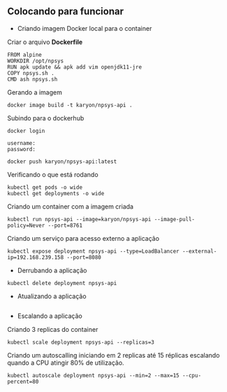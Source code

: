 ## Colocando para funcionar

- Criando imagem Docker local para o container

Criar o arquivo **Dockerfile**
```
FROM alpine
WORKDIR /opt/npsys
RUN apk update && apk add vim openjdk11-jre
COPY npsys.sh .
CMD ash npsys.sh
```

Gerando a imagem 
```
docker image build -t karyon/npsys-api .
```

Subindo para o dockerhub
```
docker login

username:
password:

docker push karyon/npsys-api:latest
```

Verificando o que está rodando
```
kubectl get pods -o wide
kubectl get deployments -o wide
```

Criando um container com a imagem criada
```
kubectl run npsys-api --image=karyon/npsys-api --image-pull-policy=Never --port=8761
```

Criando um serviço para acesso externo a aplicação
```
kubectl expose deployment npsys-api --type=LoadBalancer --external-ip=192.168.239.158 --port=8080
```

- Derrubando a aplicação
```
kubectl delete deployment npsys-api
```


- Atualizando a aplicação
```

```

- Escalando a aplicação

Criando 3 replicas do container
```
kubectl scale deployment npsys-api --replicas=3
```

Criando um autoscalling iniciando em 2 replicas até 15 réplicas escalando quando a CPU atingir 80% de utilização.
```
kubectl autoscale deployment npsys-api --min=2 --max=15 --cpu-percent=80
```